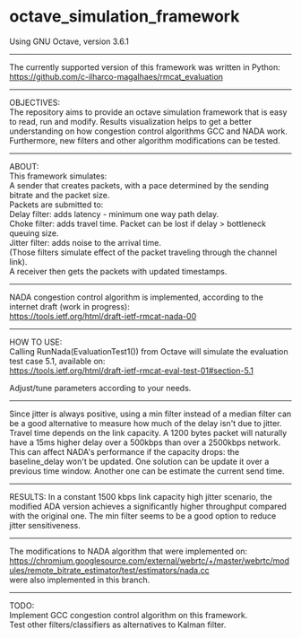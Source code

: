 # octave_simulation_framework  
Using GNU Octave, version 3.6.1  

------------------------------------------------------------------------------------------------------
The currently supported version of this framework was written in Python:  
https://github.com/c-ilharco-magalhaes/rmcat_evaluation  

------------------------------------------------------------------------------------------------------
OBJECTIVES:  
The repository aims to provide an octave simulation framework that is easy to read, run and modify. Results visualization helps to get a better understanding on how congestion control algorithms GCC and NADA work. Furthermore, new filters and other algorithm modifications can be tested.

------------------------------------------------------------------------------------------------------
ABOUT:  
This framework simulates:  
A sender that creates packets, with a pace determined by the sending bitrate and the packet size.  
Packets are submitted to:  
   Delay filter: adds latency - minimum one way path delay.  
   Choke filter: adds travel time. Packet can be lost if delay > bottleneck queuing size.  
   Jitter filter: adds noise to the arrival time.  
   (Those filters simulate effect of the packet traveling through the channel link).  
A receiver then gets the packets with updated timestamps.  

------------------------------------------------------------------------------------------------------
NADA congestion control algorithm is implemented, according to the internet draft (work in progress):  
https://tools.ietf.org/html/draft-ietf-rmcat-nada-00  

------------------------------------------------------------------------------------------------------
HOW TO USE:  
Calling RunNada(EvaluationTest1()) from Octave will simulate the evaluation test case 5.1, available on:  
https://tools.ietf.org/html/draft-ietf-rmcat-eval-test-01#section-5.1  

Adjust/tune parameters according to your needs.  

------------------------------------------------------------------------------------------------------
Since jitter is always positive, using a min filter instead of a median filter can be a good alternative to measure how much of the delay isn't due to jitter. Travel time depends on the link capacity. A 1200 bytes packet will naturally have a 15ms higher delay over a 500kbps than over a 2500kbps network. This can affect NADA's performance if the capacity drops: the baseline_delay won't be updated. One solution can be update it over a previous time window. Another one can be estimate the current send time.

------------------------------------------------------------------------------------------------------
RESULTS: In a constant 1500 kbps link capacity high jitter scenario, the modified ADA version achieves a significantly higher throughput compared with the original one. The min filter seems to be a good option to reduce jitter sensitiveness.  

------------------------------------------------------------------------------------------------------
The modifications to NADA algorithm that were implemented on:  
https://chromium.googlesource.com/external/webrtc/+/master/webrtc/modules/remote_bitrate_estimator/test/estimators/nada.cc  
were also implemented in this branch.

------------------------------------------------------------------------------------------------------
TODO:  
Implement GCC congestion control algorithm on this framework.  
Test other filters/classifiers as alternatives to Kalman filter.  
